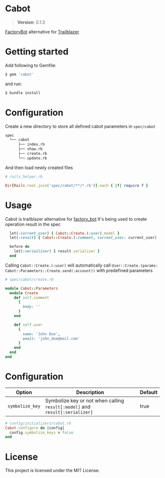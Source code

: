 # Cabot

> **Version**: 0.1.3

[FactoryBot](https://github.com/thoughtbot/factory_bot) alternative for [Trailblazer](https://github.com/trailblazer/trailblazer)

# Getting started

Add following to Gemfile:

```sh
$ gem 'cabot'
```

and run:

```sh
$ bundle install
```

# Configuration

Create a new directory to store all defined cabot parameters in `spec/cabot`

```sh
spec
  └── cabot
      ├── index.rb
      ├── show.rb
      ├── create.rb
      └── update.rb
```

And then load newly created files

```rb
# rails_helper.rb

Dir[Rails.root.join('spec/cabot/**/*.rb')].each { |f| require f }
```

# Usage

Cabot is trailblazer alternative for [factory_bot](https://github.com/thoughtbot/factory_bot_rails)
It's being used to create operation result in the spec

```rb
  let(:current_user) { Cabot::Create.(:user).model }
  let(:result) { Cabot::Create.(:comment, current_user: current_user)

  before do
    let(:seriailizer) { result.serializer }
  end
```

Calling `Cabot::Create.(:user)` will automatically call `User::Create.(params: Cabot::Parameters::Create.send(:account))` with predefined parameters

```rb
# spec/cabot/create.rb

module Cabot::Parameters
  module Create
    def self.comment
      {
        body: ''
      }
    end

    def self.user
      {
        name: 'John Doe',
        email: 'john_doe@mail.com'
      }
    end
  end
end
```

# Configuration

| Option          | Description                                                                  | Default |
|-----------------|------------------------------------------------------------------------------|---------|
| `symbolize_key` | Symbolize key or not when calling `result[:model]` and `result[:serializer]` | true    |

```rb
# config/initializers/cabot.rb
Cabot.configure do |config|
  config.symbolize_keys = false
end
```

# License

This project is licensed under the MIT License.




